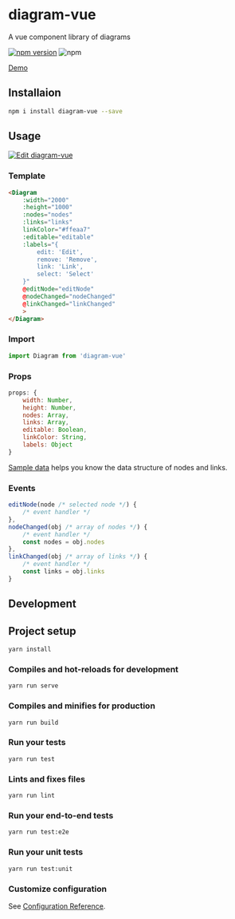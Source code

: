 # diagram-vue
A vue component library of diagrams

[![npm version](https://badge.fury.io/js/diagram-vue.svg)](https://badge.fury.io/js/diagram-vue)
![npm](https://img.shields.io/npm/dt/diagram-vue.svg)  

[Demo](https://diagram.netlify.com/)  

## Installaion
```sh
npm i install diagram-vue --save
```
## Usage
[![Edit diagram-vue](https://codesandbox.io/static/img/play-codesandbox.svg)](https://codesandbox.io/s/1yzpq1y0rq)
### Template
```html
<Diagram
    :width="2000"
    :height="1000"
    :nodes="nodes"
    :links="links"
    linkColor="#ffeaa7"
    :editable="editable"
    :labels="{
        edit: 'Edit',
        remove: 'Remove',
        link: 'Link',
        select: 'Select'
    }"
    @editNode="editNode"
    @nodeChanged="nodeChanged"
    @linkChanged="linkChanged"
    >
</Diagram>
```
### Import
```js
import Diagram from 'diagram-vue'
```
### Props
```js
props: {
    width: Number,
    height: Number,
    nodes: Array,
    links: Array,
    editable: Boolean,
    linkColor: String,
    labels: Object
}
```
[Sample data](https://github.com/pb10001/diagram-vue/blob/master/src/data.js) helps you know the data structure of nodes and links.
### Events
```js
editNode(node /* selected node */) {
    /* event handler */
},
nodeChanged(obj /* array of nodes */) {
    /* event handler */
    const nodes = obj.nodes
},
linkChanged(obj /* array of links */) {
    /* event handler */
    const links = obj.links
}

```
## Development

## Project setup
```
yarn install
```

### Compiles and hot-reloads for development
```
yarn run serve
```

### Compiles and minifies for production
```
yarn run build
```

### Run your tests
```
yarn run test
```

### Lints and fixes files
```
yarn run lint
```

### Run your end-to-end tests
```
yarn run test:e2e
```

### Run your unit tests
```
yarn run test:unit
```

### Customize configuration
See [Configuration Reference](https://cli.vuejs.org/config/).
